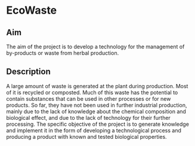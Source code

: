 # EcoWaste
## Aim
The aim of the project is to develop a technology for the management of by-products or waste from herbal production. 

## Description
A large amount of waste is generated at the plant during production. Most of it is recycled or composted. Much of this waste has the potential to contain substances that can be used in other processes or for new products. So far, they have not been used in further industrial production, mainly due to the lack of knowledge about the chemical composition and biological effect, and due to the lack of technology for their further processing. The specific objective of the project is to generate knowledge and implement it in the form of developing a technological process and producing a product with known and tested biological properties.

